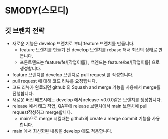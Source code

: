 # SMODY(스모디)

## 깃 브랜치 전략

- 새로운 기능은 develop 브랜치로 부터 feature 브랜치를 만듭니다.
    - feature 브랜치를 만들기 전 develop 브랜치를 rebase 해서 최신의 상태로 만듭니다.
    - 프론트엔드는 feature/fe/[작업이름] , 백엔드는 feature/be/[작업이름] 으로 생성합니다.
- feature 브랜치를 develop 브랜치로 pull request 를 작성합니다.
- pull request 에 대해 코드 리뷰를 요청합니다.
- 코드 리뷰가 완료되면 github 의 Squash and merge 기능을 사용해서 merge를 진행합니다.
- 새로운 버전 배포시에는 develop 에서 release-v0.0.0같은 브랜치를 생성합니다.
- release 에서 태그 작업, QA후에 release 브랜치에서 main 브랜치에 pull request작성하고 merge합니다.
    - main으로 merge 시킬때는 github의 create a merge commit 기능을 사용합니다.
- main 에서 최신화된 내용을 develop 에도 적용합니다.
